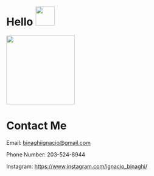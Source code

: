 # Hello <img src="https://raw.githubusercontent.com/MartinHeinz/MartinHeinz/master/wave.gif" height="50vh">

<img height="180em" src="https://github-readme-stats.vercel.app/api?username=IgnacioBinaghi&show_icons=true&hide_border=true&&count_private=true&include_all_commits=true" />

# Contact Me
Email: binaghiignacio@gmail.com

Phone Number: 203-524-8944

Instagram: https://www.instagram.com/ignacio_binaghi/

